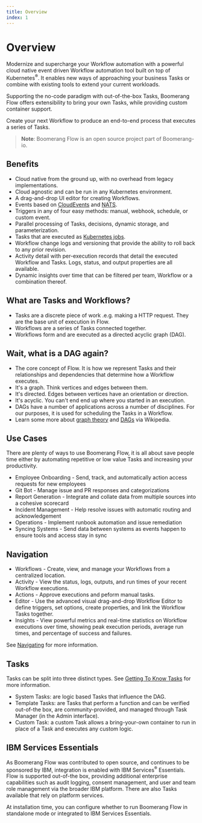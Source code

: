 ```yaml
---
title: Overview
index: 1
---
```


# Overview

Modernize and supercharge your Workflow automation with a powerful cloud native event driven Workflow automation tool built on top of Kubernetes<sup>®</sup>. It enables new ways of approaching your business Tasks or combine with existing tools to extend your current workloads.

Supporting the no-code paradigm with out-of-the-box Tasks, Boomerang Flow offers extensibility to bring your own Tasks, while providing custom container support. 

Create your next Workflow to produce an end-to-end process that executes a series of Tasks. 

> **Note**: Boomerang Flow is an open source project part of Boomerang-io.

## Benefits

* Cloud native from the ground up, with no overhead from legacy implementations.
* Cloud agnostic and can be run in any Kubernetes environment.
* A drag-and-drop UI editor for creating Workflows.
* Events based on [CloudEvents](https://cloudevents.io) and [NATS](https://nats.io).
* Triggers in any of four easy methods: manual, webhook, schedule, or custom event.
* Parallel processing of Tasks, decisions, dynamic storage, and parameterization. 
* Tasks that are executed as [Kubernetes jobs](https://kubernetes.io/docs/concepts/workloads/controllers/job/).
* Workflow change logs and versioning that provide the ability to roll back to any prior revision.
* Activity detail with per-execution records that detail the executed Workflow and Tasks. Logs, status, and output properties are all available.
* Dynamic insights over time that can be filtered per team, Workflow or a combination thereof.

## What are Tasks and Workflows?

- Tasks are a discrete piece of work .e.g. making a HTTP request. They are the base unit of execution in Flow. 
- Workflows are a series of Tasks connected together.
- Workflows form and are executed as a directed acyclic graph (DAG).

## Wait, what is a DAG again?

- The core concept of Flow. It is how we represent Tasks and their relationships and dependencies that determine how a Workflow executes.
- It's a graph. Think vertices and edges between them.
- It's directed. Edges between vertices have an orientation or direction.
- It's acyclic. You can't end end up where you started in an execution.
- DAGs have a number of applications across a number of disciplines. For our purposes, it is used for scheduling the Tasks in a Workflow.
- Learn some more about [graph theory](https://en.wikipedia.org/wiki/Graph_theory) and [DAGs](https://en.wikipedia.org/wiki/Directed_acyclic_graph) via Wikipedia. 


## Use Cases

There are plenty of ways to use Boomerang Flow, it is all about save people time either by automating repetitive or low value Tasks and increasing your productivity.

* Employee Onboarding - Send, track, and automatically action access requests for new employees
* Git Bot - Manage issue and PR responses and categorizations
* Report Generation - Integrate and collate data from multiple sources into a cohesive scorecard
* Incident Management - Help resolve issues with automatic routing and acknowledgement
* Operations - Implement runbook automation and issue remediation 
* Syncing Systems - Send data between systems as events happen to ensure tools and access stay in sync

## Navigation

* Workflows - Create, view, and manage your Workflows from a centralized location. 
* Activity - View the status, logs, outputs, and run times of your recent Workflow executions.
* Actions - Approve executions and peform manual tasks.
* Editor - Use the advanced visual drag-and-drop Workflow Editor to define triggers, set options, create properties, and link the Workflow Tasks together.
* Insights - View powerful metrics and real-time statistics on Workflow executions over time, showing peak execution periods, average run times, and percentage of success and failures.

See [Navigating](/docs/boomerang-flow/introduction/navigating) for more information.

## Tasks

Tasks can be split into three distinct types. See [Getting To Know Tasks](/docs/boomerang-flow/getting-to-know/Tasks) for more information.

* System Tasks: are logic based Tasks that influence the DAG.
* Template Tasks: are Tasks that perform a function and can be verified out-of-the box, are community-provided, and managed through Task Manager (in the Admin interface).
* Custom Task: a custom Task allows a bring-your-own container to run in place of a Task and executes any custom logic.

## IBM Services Essentials

As Boomerang Flow was contributed to open source, and continues to be sponsored by IBM, integration is enabled with IBM Services<sup>®</sup> Essentials. Flow is supported out-of-the box, providing additional enterprise capabilities such as audit logging, consent management, and user and team role management via the broader IBM platform. There are also Tasks available that rely on platform services. 

At installation time, you can configure whether to run Boomerang Flow in standalone mode or integrated to IBM Services Essentials.
